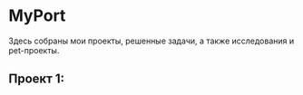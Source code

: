 # MyPort
Здесь собраны мои проекты, решенные задачи, а также исследования и pet-проекты.  
## Проект 1: 